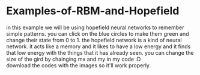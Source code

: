 # Examples-of-RBM-and-Hopefield
in this example we will be using hopefield neural networks to remember simple patterns. you can click on the blue circles to make them green and change their state from 0 to 1. the hopefield network is a kind of neural network. it acts like a memory and it likes to have a low energy and it finds that low energy with the things that it has already seen. you can change the size of the gird by chainging mx and my in my code :D <br>
download the codes with the images so it'll work properly.
